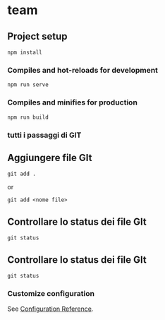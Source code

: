 # team

## Project setup
```
npm install
```

### Compiles and hot-reloads for development
```
npm run serve
```

### Compiles and minifies for production
```
npm run build
```

### tutti i passaggi di GIT
## Aggiungere file GIt
```
git add .
```
or

```
git add <nome file>
```
## Controllare lo status dei file GIt
```
git status
```
## Controllare lo status dei file GIt
```
git status
```

### Customize configuration
See [Configuration Reference](https://cli.vuejs.org/config/).
